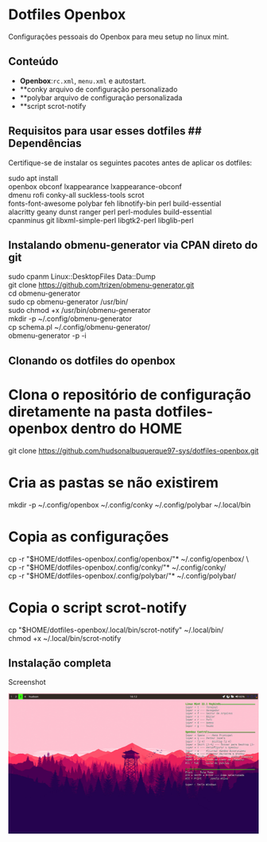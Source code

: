 # Dotfiles Openbox

Configurações pessoais do Openbox para meu setup no linux mint.

## Conteúdo
- **Openbox**:`rc.xml`, `menu.xml` e autostart.
- **conky arquivo de configuração personalizado
- **polybar arquivo de configuração personalizada
- **script scrot-notify

## Requisitos para usar esses dotfiles ## Dependências

Certifique-se de instalar os seguintes pacotes antes de aplicar os dotfiles:

sudo apt install \
  openbox obconf lxappearance lxappearance-obconf \
  dmenu rofi conky-all suckless-tools scrot \
  fonts-font-awesome polybar feh libnotify-bin perl build-essential \
  alacritty geany dunst ranger perl perl-modules build-essential \
  cpanminus git libxml-simple-perl libgtk2-perl libglib-perl

## Instalando obmenu-generator via CPAN direto do git 
sudo cpanm Linux::DesktopFiles Data::Dump \
git clone https://github.com/trizen/obmenu-generator.git \
cd obmenu-generator \
sudo cp obmenu-generator /usr/bin/ \
sudo chmod +x /usr/bin/obmenu-generator \
mkdir -p ~/.config/obmenu-generator \
cp schema.pl ~/.config/obmenu-generator/ \
obmenu-generator -p -i 

## Clonando os dotfiles do openbox
# Clona o repositório de configuração diretamente na pasta dotfiles-openbox dentro do HOME
git clone https://github.com/hudsonalbuquerque97-sys/dotfiles-openbox.git 
# Cria as pastas se não existirem 
mkdir -p ~/.config/openbox ~/.config/conky ~/.config/polybar ~/.local/bin 
# Copia as configurações 
cp -r "$HOME/dotfiles-openbox/.config/openbox/"* ~/.config/openbox/ \
cp -r "$HOME/dotfiles-openbox/.config/conky/"*   ~/.config/conky/ \
cp -r "$HOME/dotfiles-openbox/.config/polybar/"* ~/.config/polybar/ 
# Copia o script scrot-notify 
cp "$HOME/dotfiles-openbox/.local/bin/scrot-notify" ~/.local/bin/ \
chmod +x ~/.local/bin/scrot-notify 

## Instalação completa ##

Screenshot 

![Minha área de trabalho](https://raw.githubusercontent.com/hudsonalbuquerque97-sys/dotfiles-openbox/refs/heads/master/2025-09-04-161217.png)
